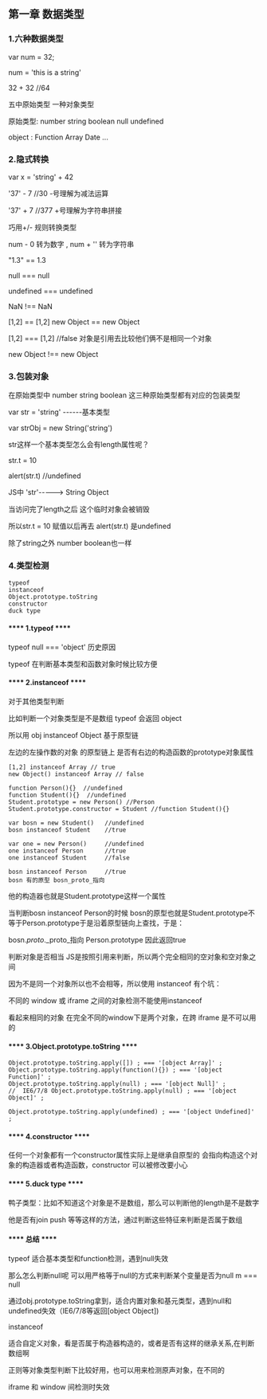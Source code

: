 ## 第一章 数据类型

### 1.六种数据类型

var num = 32;

num = 'this is a string'

32 + 32 //64

五中原始类型 一种对象类型

原始类型: number string boolean null undefined


object : Function Array Date ...

### 2.隐式转换

var x = 'string' + 42 

'37' - 7 //30   -号理解为减法运算

'37' + 7 //377  +号理解为字符串拼接

巧用+/- 规则转换类型

num - 0 转为数字 , num + '' 转为字符串

"1.3" == 1.3  

null === null

undefined === undefined

NaN !== NaN

[1,2] == [1,2]   new Object == new Object

[1,2] === [1,2]  //false 对象是引用去比较他们俩不是相同一个对象

new Object !== new Object


### 3.包装对象

在原始类型中 number string boolean 这三种原始类型都有对应的包装类型

var str = 'string'  ------基本类型

var strObj = new String('string')

str这样一个基本类型怎么会有length属性呢？

str.t = 10 

alert(str.t)  //undefined

JS中 'str'-----> String Object 

当访问完了length之后 这个临时对象会被销毁

所以str.t = 10 赋值以后再去 alert(str.t) 是undefined

除了string之外  number boolean也一样


### 4.类型检测

    typeof
    instanceof
    Object.prototype.toString
    constructor
    duck type

#### **** 1.typeof ****

typeof null === 'object' 历史原因

typeof 在判断基本类型和函数对象时候比较方便

#### **** 2.instanceof ****

对于其他类型判断

比如判断一个对象类型是不是数组 typeof 会返回 object

所以用 obj instanceof Object 基于原型链

左边的左操作数的对象 的原型链上 是否有右边的构造函数的prototype对象属性

    [1,2] instanceof Array // true
    new Object() instanceof Array // false

    function Person(){}  //undefined
    function Student(){}  //undefined
    Student.prototype = new Person() //Person
    Student.prototype.constructor = Student //function Student(){}

    var bosn = new Student()   //undefined
    bosn instanceof Student    //true

    var one = new Person()     //undefined
    one instanceof Person      //true
    one instanceof Student     //false

    bosn instanceof Person     //true
    bosn 有的原型 bosn_proto_指向 


他的构造器也就是Student.prototype这样一个属性

当判断bosn instanceof Person的时候 bosn的原型也就是Student.prototype不等于Person.prototype于是沿着原型链向上查找，于是：

bosn._proto_._proto_指向 Person.prototype 因此返回true


判断对象是否相当 JS是按照引用来判断，所以两个完全相同的空对象和空对象之间

因为不是同一个对象所以也不会相等，所以使用 instanceof 有个坑：

不同的 window 或 iframe 之间的对象检测不能使用instanceof

看起来相同的对象 在完全不同的window下是两个对象，在跨 iframe 是不可以用的



#### **** 3.Object.prototype.toString ****


    Object.prototype.toString.apply([]) ; === '[object Array]' ;
    Object.prototype.toString.apply(function(){}) ; === '[object Function]' ;
    Object.prototype.toString.apply(null) ; === '[object Null]' ;
    //  IE6/7/8 Object.prototype.toString.apply(null) ; === '[object Object]' ;

    Object.prototype.toString.apply(undefined) ; === '[object Undefined]' ;


#### **** 4.constructor ****

任何一个对象都有一个constructor属性实际上是继承自原型的
会指向构造这个对象的构造器或者构造函数，constructor 可以被修改要小心


#### **** 5.duck type ****

鸭子类型：比如不知道这个对象是不是数组，那么可以判断他的length是不是数字

他是否有join push 等等这样的方法，通过判断这些特征来判断是否属于数组

#### **** 总结 ****

typeof 适合基本类型和function检测，遇到null失效

那么怎么判断null呢 可以用严格等于null的方式来判断某个变量是否为null  m === null


通过obj.prototype.toString拿到，适合内置对象和基元类型，遇到null和undefined失效（IE6/7/8等返回[object Object])


instanceof

适合自定义对象，看是否属于构造器构造的，或者是否有这样的继承关系,在判断数组啊

正则等对象类型判断下比较好用，也可以用来检测原声对象，在不同的

iframe 和 window 间检测时失效
























